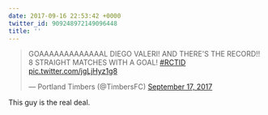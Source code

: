 ```yaml
---
date: 2017-09-16 22:53:42 +0000
twitter_id: 909248972149096448
title: ''
---
```


<blockquote class="twitter-tweet"><p lang="en" dir="ltr">GOAAAAAAAAAAAAAL DIEGO VALERI! AND THERE&#39;S THE RECORD!! 8 STRAIGHT MATCHES WITH A GOAL! <a href="https://twitter.com/hashtag/RCTID?src=hash&amp;ref_src=twsrc%5Etfw">#RCTID</a> <a href="https://t.co/jgLjHyz1g8">pic.twitter.com/jgLjHyz1g8</a></p>&mdash; Portland Timbers (@TimbersFC) <a href="https://twitter.com/TimbersFC/status/909246357919088640?ref_src=twsrc%5Etfw">September 17, 2017</a></blockquote>
<script async src="https://platform.twitter.com/widgets.js" charset="utf-8"></script>

This guy is the real deal.
